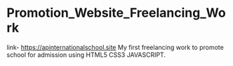 # Promotion_Website_Freelancing_Work
link- https://apinternationalschool.site My first freelancing work to promote school for admission using HTML5 CSS3 JAVASCRIPT.
